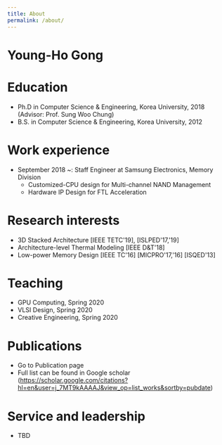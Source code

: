 ```yaml
---
title: About
permalink: /about/
---
```


Young-Ho Gong
=====



# Education
* Ph.D in Computer Science & Engineering, Korea University, 2018 (Advisor: Prof. Sung Woo Chung)
* B.S. in Computer Science & Engineering, Korea University, 2012

# Work experience
* September 2018 ~: Staff Engineer at Samsung Electronics, Memory Division
  * Customized-CPU design for Multi-channel NAND Management
  * Hardware IP Design for FTL Acceleration

# Research interests
* 3D Stacked Architecture [IEEE TETC'19], [ISLPED'17,'19]
* Architecture-level Thermal Modeling [IEEE D&T'18]
* Low-power Memory Design [IEEE TC'16] [MICPRO'17,'16] [ISQED'13]
  
# Teaching
* GPU Computing, Spring 2020
* VLSI Design, Spring 2020
* Creative Engineering, Spring 2020


# Publications
* Go to Publication page 
* Full list can be found in Google scholar (https://scholar.google.com/citations?hl=en&user=j_7MT9kAAAAJ&view_op=list_works&sortby=pubdate)

  
  
# Service and leadership

* TBD
